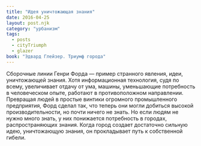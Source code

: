 ```yaml
---
title: "Идея уничтожающая знания"
date: 2016-04-25
layout: post.njk
category: "урбанизм"
tags:
  - posts
  - cityTriumph
  - glazer
book: "Эдвард Глейзер. Триумф города"
---
```


Сборочные линии Генри Форда — пример странного явления, идеи, уничтожающей знания. Хотя информационная технология, судя по всему, увеличивает отдачу от ума, машины, уменьшающие потребность в человеческом опыте, работают в противоположном направлении. Превращая людей в простые винтики огромного промышленного предприятия, Форд сделал так, что теперь они могли добиться высокой производительности, но почти ничего не знать. Но если людям не нужно много знать, у них понижается потребность в городах, распространяющих знания. Когда город создает достаточно сильную идею, уничтожающую знания, он прокладывает путь к собственной гибели.
